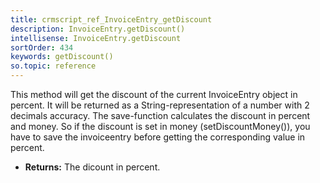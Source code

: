 ```yaml
---
title: crmscript_ref_InvoiceEntry_getDiscount
description: InvoiceEntry.getDiscount()
intellisense: InvoiceEntry.getDiscount
sortOrder: 434
keywords: getDiscount()
so.topic: reference
---
```



This method will get the discount of the current InvoiceEntry object in percent.
It will be returned as a String-representation of a number with 2 decimals accuracy.
The save-function calculates the discount in percent and money.
So if the discount is set in money (setDiscountMoney()),  you have to save the invoiceentry before getting the corresponding value in percent.



* **Returns:** The dicount in percent.


